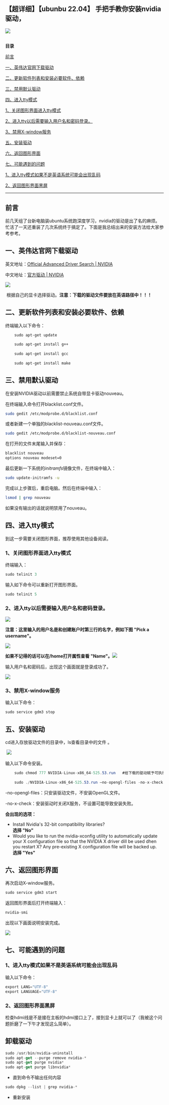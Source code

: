 ## 【超详细】【ubunbu 22.04】 手把手教你安装nvidia驱动，
![](https://csdnimg.cn/release/blogv2/dist/pc/img/original.png)

## 

**目录**

[前言](#main-toc)

[一、英伟达官网下载驱动](#%E4%B8%80%E3%80%81%E8%8B%B1%E4%BC%9F%E8%BE%BE%E5%AE%98%E7%BD%91%E4%B8%8B%E8%BD%BD%E9%A9%B1%E5%8A%A8)

[二、更新软件列表和安装必要软件、依赖](#%E4%BA%8C%E3%80%81%E4%BD%BF%E7%94%A8%E6%AD%A5%E9%AA%A4)

[三、禁用默认驱动](#%E4%B8%89%E3%80%81%E7%A6%81%E7%94%A8%E9%BB%98%E8%AE%A4%E9%A9%B1%E5%8A%A8)

[四、进入tty模式](#2.%E8%AF%BB%E5%85%A5%E6%95%B0%E6%8D%AE)

[1、关闭图形界面进入tty模式](#1%E3%80%81%E5%85%B3%E9%97%AD%E5%9B%BE%E5%BD%A2%E7%95%8C%E9%9D%A2%E8%BF%9B%E5%85%A5tty%E6%A8%A1%E5%BC%8F)

[2、进入tty以后需要输入用户名和密码登录。](#2%E3%80%81%E8%BF%9B%E5%85%A5tty%E4%BB%A5%E5%90%8E%E9%9C%80%E8%A6%81%E8%BE%93%E5%85%A5%E7%94%A8%E6%88%B7%E5%90%8D%E5%92%8C%E5%AF%86%E7%A0%81%E7%99%BB%E5%BD%95%E3%80%82)

[3、禁用X-window服务](#3%E3%80%81%E7%A6%81%E7%94%A8X-window%E6%9C%8D%E5%8A%A1)

[五、安装驱动](#%E5%9B%9B%E3%80%81%E5%AE%89%E8%A3%85%E9%A9%B1%E5%8A%A8)

[六、返回图形界面](#%E4%BA%94%E3%80%81%E8%BF%94%E5%9B%9E%E5%9B%BE%E5%BD%A2%E7%95%8C%E9%9D%A2)

[七、可能遇到的问题](#%E6%80%BB%E7%BB%93)

[1、进入tty模式如果不是英语系统可能会出现乱码](#%E8%BF%9B%E5%85%A5tty%E6%A8%A1%E5%BC%8F%E5%A6%82%E6%9E%9C%E4%B8%8D%E6%98%AF%E8%8B%B1%E8%AF%AD%E7%B3%BB%E7%BB%9F%E5%8F%AF%E8%83%BD%E4%BC%9A%E5%87%BA%E7%8E%B0%E4%B9%B1%E7%A0%81)

[2、返回图形界面黑屏](#%E8%BF%94%E5%9B%9E%E5%9B%BE%E5%BD%A2%E7%95%8C%E9%9D%A2%E9%BB%91%E5%B1%8F)

* * *

## 前言

前几天组了台新电脑装ubuntu系统跑深度学习，nvidia的驱动是出了名的麻烦。忙活了一天还重装了几次系统终于搞定了。下面是我总结出来的安装方法给大家参考参考。

## 一、英伟达官网下载驱动

英文地址：[Official Advanced Driver Search | NVIDIA](https://www.nvidia.com/Download/Find.aspx?lang=en-us# "Official Advanced Driver Search | NVIDIA")

中文地址：[官方驱动 | NVIDIA](https://www.nvidia.cn/Download/index.aspx?lang=cn# "官方驱动 | NVIDIA")

![](https://img-blog.csdnimg.cn/c9a47c6f76c146b3aa0370d8ca3fcca9.png)

 根据自己的显卡选择驱动。**注意：下载的驱动文件要放在英语路径中！！！**

## 二、更新软件列表和安装必要软件、依赖

终端输入以下命令：

```bash
    sudo apt-get update
     
    sudo apt-get install g++
     
    sudo apt-get install gcc
     
    sudo apt-get install make
```

## 三、禁用默认驱动

在安装NVIDIA驱动以前需要禁止系统自带显卡驱动nouveau。

在终端输入命令打开blacklist.conf文件。

```bash
sudo gedit /etc/modprobe.d/blacklist.conf
```

或者新建一个单独的blacklist-nouveau.conf文件。

```bash
sudo gedit /etc/modprobe.d/blacklist-nouveau.conf
```

在打开的文件末尾输入并保存：

```bash
blacklist nouveau
options nouveau modeset=0
```

最后更新一下系统的*initramfs*镜像文件，在终端中输入：

```bash
sudo update-initramfs -u
```

完成以上步骤后，重启电脑。然后在终端中输入：

```bash
lsmod | grep nouveau
```

如果没有输出的话就说明禁用了nouveau。

## 四、进入tty模式

到这一步需要关闭图形界面，推荐使用其他设备阅读。

### 1、关闭图形界面进入tty模式

终端输入：

```cs
sudo telinit 3
```

输入如下命令可以重新打开图形界面。

```cs
sudo telinit 5
```

### 2、进入tty以后需要输入用户名和密码登录。

![](https://img-blog.csdnimg.cn/4330a4bd9f314466a6b6037fc1efc5e4.png)

**注意：这里输入的用户名是和创建账户时第三行的名字，例如下图 "Pick a username"。**

![](https://img-blog.csdnimg.cn/2ad233b2fa2f476aa947da2e5ee49b1d.png)

**如果不记得的话可以在/home打开属性查看 "Name"。**![](https://img-blog.csdnimg.cn/d3132c74dd084937abb8082e96cfd37a.png)

输入用户名和密码后，出现这个画面就是登录成功了。

![](https://img-blog.csdnimg.cn/2c3f33c3a9f94a50801b3484f668d42e.png)

### 3、禁用X-window服务

输入以下命令：

```cs
sudo service gdm3 stop
```

## 五、安装驱动

cd进入存放驱动文件的目录中，ls查看目录中的文件 。

 ![](https://img-blog.csdnimg.cn/5276e452a1494b63910406279b3cec3a.png)

输入以下命令安装。

```cs
    sudo chmod 777 NVIDIA-Linux-x86_64-525.53.run   #给下载的驱动赋予可执行权限
     
    sudo ./NVIDIA-Linux-x86_64-525.53.run –no-opengl-files -no-x-check   #安装
```

\-no-opengl-files：只安装驱动文件，不安装OpenGL文件。

\-no-x-check：安装驱动时关闭X服务，不设置可能导致安装失败。

**会出现的选项：**

+   Install Nvidia's 32-bit compatibility libraries?  
    **选择 "No"**
+   Would you like to run the nvidia-xconfig utility to automatically update your X configuration file so that the NVIDIA X driver dill be used dhen you restart X? Any pre-existing X configuration file will be backed up.  
    **选择 "Yes"**

## 六、返回图形界面

再次启动X-window服务。

```cs
sudo service gdm3 start
```

返回图形界面后打开终端输入：

```cs
nvidia-smi
```

出现以下画面说明安装完成。

![](https://img-blog.csdnimg.cn/801996228420430ba5cbca620c4210e0.png)

## 七、可能遇到的问题

### 1、进入tty模式如果不是英语系统可能会出现乱码

输入以下命令：

```cs
export LANG="UTF-8"
export LANGUAGE="UTF-8"
```

### 2、返回图形界面黑屏

检查hdmi线是不是接在主板的hdmi接口上了，接到显卡上就可以了（我被这个问题折磨了一下午才发现这么简单）。

## 卸载驱动

```javascript
sudo /usr/bin/nvidia-uninstall
sudo apt-get --purge remove nvidia-*
sudo apt-get purge nvidia*
sudo apt-get purge libnvidia*
```

+   直到命令不输出任何内容

```javascript
sudo dpkg --list | grep nvidia-*
```

+   重新安装
